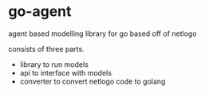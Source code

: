 # go-agent

agent based modelling library for go based off of netlogo

consists of three parts. 
- library to run models
- api to interface with models
- converter to convert netlogo code to golang